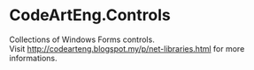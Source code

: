 # CodeArtEng.Controls
Collections of Windows Forms controls.<br/>
Visit http://codearteng.blogspot.my/p/net-libraries.html for more informations.
